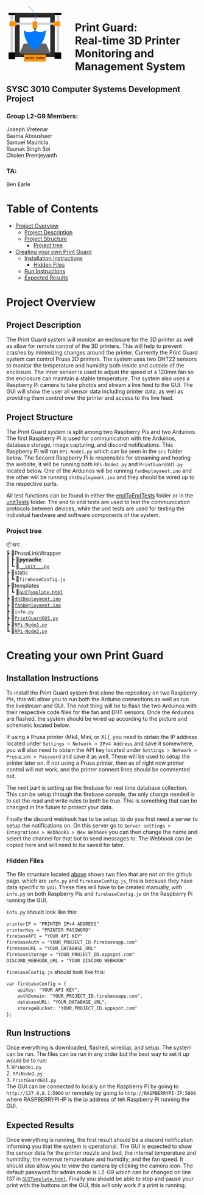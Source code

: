 <img src="PrintGuardLogo.png" alt="Image Description" align="left" width="150" height="auto" style="margin-right: 30px">

# Print Guard: <br> Real-time 3D Printer Monitoring and Management System <!-- omit in toc -->

## SYSC 3010 Computer Systems Development Project <!-- omit in toc -->
### Group L2-G9 Members: <!-- omit in toc -->
Joseph Vretenar<br> Basma Aboushaer<br> Samuel Mauricla<br> Raunak Singh Soi<br> Cholen Premjeyanth

### TA: <!-- omit in toc -->
Ben Earle

# Table of Contents <!-- omit in toc -->
- [Project Overview](#project-overview)
  - [Project Description](#project-description)
  - [Project Structure](#project-structure)
    - [Project tree](#project-tree)
- [Creating your own Print Guard](#creating-your-own-print-guard)
  - [Installation Instructions](#installation-instructions)
    - [Hidden Files](#hidden-files)
  - [Run Instructions](#run-instructions)
  - [Expected Results](#expected-results)


# Project Overview
## Project Description

The Print Guard system will monitor an enclosure for the 3D printer as well as allow for remote control of the 3D printers. This will help to prevent crashes by minimizing changes around the printer. Currently the Print Guard system can control Prusa 3D printers. The system uses two DHT22 sensors to monitor the temperature and humidity both inside and outside of the enclosure. The inner sensor is used to adjust the speed of a 120mm fan so the enclosure can maintain a stable temperature. The system also uses a Raspberry Pi camera to take photos and stream a live feed to the GUI. The GUI will show the user all sensor data including printer data, as well as providing them control over the printer and access to the live feed.

## Project Structure

The Print Guard system is split among two Raspberry Pis and two Arduinos. The first Raspberry Pi is used for communication with the Arduinos, database storage, image capturing, and discord notifications. This Raspberry Pi will run ```RPi-Node1.py``` which can be seen in the ```src``` folder below. The Second Raspberry Pi is responsible for streaming and hosting the website, it will be running both ```RPi-Node2.py``` and ```PrintGuardGUI.py``` located below. One of the Arduinos will be running ```fanDeployment.ino``` and the other will be running ```dhtDeployment.ino``` and they should be wired up to the respective parts.

All test functions can be found in either the [endToEndTests](/endToEndTests/) folder or in the [unitTests](/unitTests/README.md) folder. The end to end tests are used to test the communication protocols between devices, while the unit tests are used for testing the individual hardware and software components of the system.

### Project tree
📦src<br>
 ┣ 📂PrusaLinkWrapper<br>
 ┃ ┣ 📂__pycache__<br>
 ┃ ┗ 📜[```__init__.py```](/src/PrusaLinkWrapper/__init__.py)<br>
 ┣ 📂static<br>
 ┃ ┗ 📜```firebaseConfig.js```<br>
 ┣ 📂templates<br>
 ┃ ┗ 📜[```GUITemplate.html```](/src/templates/GUITemplate.html)<br>
 ┣ 📜[```dhtDeployment.ino```](/src/dhtDeployment.ino)<br>
 ┣ 📜[```fanDeployment.ino```](/src/fanDeployment.ino)<br>
 ┣ 📜```info.py```<br>
 ┣ 📜[```PrintGuardGUI.py```](/src/PrintGuardGUI.py)<br>
 ┣ 📜[```RPi-Node1.py```](/src/RPi-Node1.py)<br>
 ┗ 📜[```RPi-Node2.py```](/src/RPi-Node2.py)<br>

# Creating your own Print Guard
## Installation Instructions

To install the Print Guard system first clone the repository on two Raspberry Pis, this will allow you to run both the Arduino connections as well as run the livestream and GUI. The next thing will be to flash the two Arduinos with their respective code files for the fan and DHT sensors. Once the Arduinos are flashed, the system should be wired up according to the picture and schematic located below. 

If using a Prusa printer (Mk4, Mini, or XL), you need to obtain the IP address located under ```Settings > Network > IPv4 Address``` and save it somewhere, you will also need to obtain the API key located under ```Settings > Network > PrusaLink > Password``` and save it as well. These will be used to setup the printer later on. If not using a Prusa printer, then as of right now printer control will not work, and the printer connect lines should be commented out.

The next part is setting up the firebase for real time database collection. This can be setup through the firebase console, the only change needed is to set the read and write rules to both be true. This is something that can be changed in the future to protect your data.

Finally the discord webhook has to be setup, to do you first need a server to setup the notifications on. On this server go to ```Server settings > Integrations > Webhooks > New Webhook``` you can then change the name and select the channel for that bot to send messages to. The Webhook can be copied here and will need to be saved for later.

### Hidden Files

The file structure located [above](#Project-tree) shows two files that are not on the github page, which are ```info.py``` and ```firebaseConfig.js```, this is because they have data specific to you. These files will have to be created manually, with ```info.py``` on both Raspberry Pis and ```firebaseConfig.js``` on the Raspberry Pi running the GUI. 

```Info.py``` should look like this:
```
printerIP = "PRINTER IPv4 ADDRESS"
printerKey = "PRINTER PASSWORD"
firebaseAPI = "YOUR API KEY"
firebaseAuth = "YOUR_PROJECT_ID.firebaseapp.com"
firebaseURL = "YOUR_DATABASE_URL"
firebaseStorage = "YOUR_PROJECT_ID.appspot.com"
DISCORD_WEBHOOK_URL = "YOUR DISCORD WEBHOOK"
```

```firebaseConfig.js``` should look like this:
```
var firebaseConfig = {
    apiKey: "YOUR API KEY",
    authDomain: "YOUR_PROJECT_ID.firebaseapp.com",
    databaseURL: "YOUR_DATABASE_URL",
    storageBucket: "YOUR_PROJECT_ID.appspot.com"
};
```

## Run Instructions

Once everything is downloaded, flashed, wiredup, and setup. The system can be run. The files can be run in any order but the best way to set it up would be to run:<br>1. ```RPiNode1.py```<br>2. ```RPiNode2.py```<br>3. ```PrintGuardGUI.py```<br>The GUI can be connected to locally on the Raspberry Pi by going to ```http://127.0.0.1:5000``` or remotely by going to ```http://RASPBERRYPI-IP:5000``` where RASPBERRYPI-IP is the ip address of teh Raspberry Pi running the GUI.

## Expected Results

Once everything is running, the first result should be a discord notification informing you that the system is operational. The GUI is expected to show the sensor data for the printer nozzle and bed, the internal temperature and humitdity, the external temperature and humidity, and the fan speed. It should also allow you to view the camera by clicking the camera icon. The default password for admin mode is L2-G9 which can be changed on line 137 in [```GUITemplate.html```](/src/templates/GUITemplate.html). Finally you should be able to stop and pause your print with the buttons on the GUI, this will only work if a print is running.